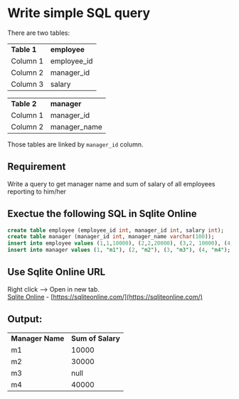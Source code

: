 # Write simple SQL query

There are two tables:

<table>
 <tr> <td> <b> Table 1 </b> </td>
  <td><b>employee</b></td> </tr>
 <tr> <td> Column 1 </td> <td>employee_id</td> </tr>
 <tr> <td> Column 2 </td> <td>manager_id</td> </tr>
 <tr> <td> Column 3 </td> <td>salary</td> </tr>
</table>

<table>
 <tr> <td> <b> Table 2 </b> </td>
  <td><b>manager</b></td> </tr>
 <tr> <td> Column 1 </td> <td>manager_id</td> </tr>
 <tr> <td> Column 2 </td> <td>manager_name</td> </tr>
</table>

Those tables are linked by `manager_id` column.

## Requirement

Write a query to get manager name and sum of salary of all employees reporting to him/her

## Exectue the following SQL in Sqlite Online

```sql
create table employee (employee_id int, manager_id int, salary int);
create table manager (manager_id int, manager_name varchar(100));
insert into employee values (1,1,10000), (2,2,20000), (3,2, 10000), (4,4,15000), (5,4, 25000);
insert into manager values (1, "m1"), (2, "m2"), (3, "m3"), (4, "m4");
```

## Use Sqlite Online URL

Right click --> Open in new tab. <br>
<a href="https://sqliteonline.com/" target="_blank">Sqlite Online</a> - [https://sqliteonline.com/](https://sqliteonline.com/)

## Output:

<table>
 <tr> <td> <b> Manager Name </b> </td>
  <td><b>Sum of Salary</b></td> </tr>
 <tr> <td> m1 </td> <td>10000</td> </tr>
 <tr> <td> m2 </td> <td>30000</td> </tr>
 <tr> <td> m3 </td> <td>null</td> </tr>
 <tr> <td> m4 </td> <td>40000</td> </tr>
</table>
